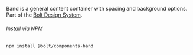 Band is a general content container with spacing and background options. Part of the [Bolt Design System](https://www.boltdesignsystem.com).

###### Install via NPM

```
npm install @bolt/components-band
```

